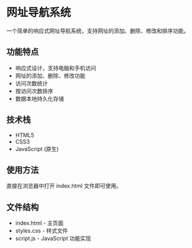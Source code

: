 # 网址导航系统

一个简单的响应式网址导航系统，支持网址的添加、删除、修改和排序功能。

## 功能特点

- 响应式设计，支持电脑和手机访问
- 网址的添加、删除、修改功能
- 访问次数统计
- 按访问次数排序
- 数据本地持久化存储

## 技术栈

- HTML5
- CSS3
- JavaScript (原生)

## 使用方法

直接在浏览器中打开 index.html 文件即可使用。

## 文件结构

- index.html - 主页面
- styles.css - 样式文件
- script.js - JavaScript 功能实现 